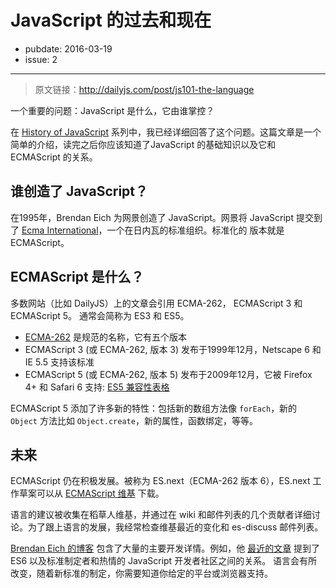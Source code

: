 # JavaScript 的过去和现在

- pubdate: 2016-03-19
- issue: 2

-------

> 原文链接：http://dailyjs.com/post/js101-the-language

一个重要的问题：JavaScript 是什么，它由谁掌控？

在 [History of JavaScript](http://dailyjs.com/history-of-javascript-index/) 系列中，我已经详细回答了这个问题。这篇文章是一个简单的介绍，读完之后你应该知道了JavaScript 的基础知识以及它和 ECMAScript 的关系。

## 谁创造了 JavaScript？
在1995年，Brendan Eich 为网景创造了 JavaScript。网景将 JavaScript 提交到了 [Ecma International](http://www.ecma-international.org/)，一个在日内瓦的标准组织。标准化的 版本就是 ECMAScript。

## ECMAScript 是什么？
多数网站（比如 DailyJS）上的文章会引用 ECMA-262， ECMAScript 3 和 ECMAScript 5。 通常会简称为 ES3 和 ES5。

- [ECMA-262](http://www.ecma-international.org/publications/standards/Ecma-262.htm) 是规范的名称，它有五个版本
- ECMAScript 3 (或 ECMA-262, 版本 3) 发布于1999年12月，Netscape 6 和 IE 5.5 支持该标准
- ECMAScript 5 (或 ECMA-262, 版本 5) 发布于2009年12月，它被 Firefox 4+ 和 Safari 6 支持: [ES5 兼容性表格](http://kangax.github.com/es5-compat-table/)

ECMAScript 5 添加了许多新的特性：包括新的数组方法像 `forEach`，新的 `Object` 方法比如 `Object.create`，新的属性，函数绑定，等等。

## 未来
ECMAScript 仍在积极发展。被称为 ES.next（ECMA-262 版本 6），ES.next 工作草案可以从 [ECMAScript 维基](http://wiki.ecmascript.org/) 下载。

语言的建议被收集在稻草人维基，并通过在 wiki 和邮件列表的几个贡献者详细讨论。为了跟上语言的发展，我经常检查维基最近的变化和 es-discuss 邮件列表。

[Brendan Eich 的博客](https://brendaneich.com/) 包含了大量的主要开发详情。例如，他 [最近的文章](https://brendaneich.com/2012/06/recent-talks-fluent-txjs-2012/) 提到了 ES6 以及标准制定者和热情的 JavaScript 开发者社区之间的关系。
语言会有所改变，随着新标准的制定，你需要知道你给定的平台或浏览器支持。
